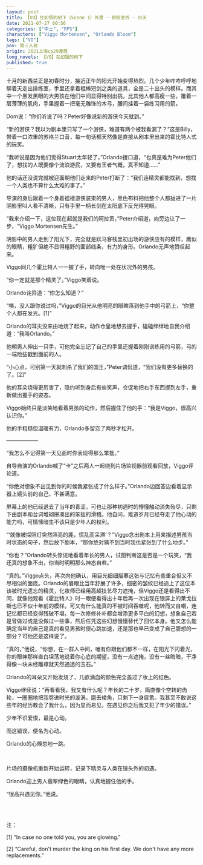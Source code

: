 ```yaml
---
layout: post
title: 【VO】在如银的树下（Scene 1）外景 — 排练室外 — 白天
date: 2021-07-27 00:56
categories: ["中土", "RPS"]
characters: ["Viggo Mortensen", "Orlando Bloom"]
tags: ["VO"]
pov: 第三人称
origin: 2021上海cp29漫展
long_novels: 【VO】在如银的树下
published: true
---
```


十月的新西兰正是初春时分，接近正午的阳光开始变得热烈。几个少年咋咋呼呼地聊着天走出排练室，手里还拿着棍棒短剑之类的道具，全是二十出头的模样。而其中一个黑发黑眼的大男孩在他们中间显得特别出挑，比其他人都高瘦一些，覆着一层薄薄的肌肉，手里握着一把毫无雕饰的木弓，腰间挂着一袋练习用的箭。

Dom说：“你们听说了吗？Peter好像说新的游侠今天就到。”

“新的游侠？我以为剧本里只写了一个游侠，难道有两个被我看漏了？”这是Billy，带着一口浓重的苏格兰口音，每一句话都天然像是直接从剧本里出来的霍比特人式的玩笑。

“我听说是因为他们觉得Stuart太年轻了，”Orlando接口道，“也真是难为Peter他们了，想找的人既要像个流浪游民，又要有王者气概，真不知道……”

他的话还没说完就被迎面朝他们走来的Peter打断了：“我们连精灵都能找到，想找一个人类也不算什么太难的事了。”

导演的身后跟着一个身着褴褛游侠装束的男人，黑色布料把他整个人都拢进了一片阴影里叫人看不清晰，只有手里一柄长剑在太阳底下反光得晃眼。

“我来介绍一下，这位现在起就是我们的阿拉贡，”Peter介绍道，向旁边让了一步，“Viggo Mortensen先生。”

阴影中的男人走到了阳光下，完全就是跃马客栈里初出场的游侠应有的模样，鹰似的眼睛，粗犷但绝不显得粗野的面部线条，有力的身形。Orlando无声地赞叹起来。

Viggo同几个霍比特人一一握了手，转向唯一处在状况外的男孩。

“你一定就是那个精灵了。”Viggo笑着说。

Orlando诧异道：“你怎么知道？”

“咦，没人跟你说过吗，”Viggo的目光从他明亮的眼眸落到他手中的弓箭上，“你整个人都在发光。[1]”

Orlando的耳尖没来由地烧了起来，动作仓皇地想去握手，磕磕绊绊地自我介绍道：“我叫Orlando。”

他朝男人伸出一只手，可他完全忘记了自己的手里还握着刚刚训练用的弓箭，弓的一端险些戳到面前的人。

“小心点，可别第一天就刺杀了我们的国王，”Peter调侃道，“我们没有更多替换的了。[2]”

他的耳朵烧得更厉害了，隐约听到身后有些笑声，仓促地把右手东西挪到左手，重新做出握手的姿态。

Viggo始终只是淡笑地看着男孩的动作，然后握住了他的手：“我是Viggo，很高兴认识你。”

他的手粗糙但温暖有力，Orlando多留恋了两秒才松开。

——————

“我怎么不记得第一天见面时你表现得那么笨拙。”

自导自演的Orlando喊了“卡”之后两人一起绕到片场监视器前观看回放，Viggo评论道。

“你绝对想象不出见到你的时候我紧张成了什么样子。”Orlando边回答边看着显示器上镜头前的自己，不甚满意。

屏幕上的他已经退去了当年的青涩，可也让那种初遇时的懵懂触动消失殆尽，只剩下由剧本和台词堆砌拼凑出的笨拙的滑稽。他自问，难道岁月已经夺走了他心动的能力吗，可情愫暗生不该只是少年人的权利。

“‘就像被探照灯突然照亮的鹿，慌乱而呆滞’？”Viggo念出剧本上用来描述男孩当时状态的句子，然后放下剧本，“那你绝对猜不到当时我也紧张到了什么地步。”

“你也？”Orlando转头惊诧地看着年长的男人，试图判断这是否是一个玩笑，“我还真的想象不出，你当时明明那么神态自若。”

“真的。”Viggo点头，再次向他确认，用目光细细描摹这张与记忆有些重合但又不尽相似的面庞。Orlando的眉眼比当年舒展了许多，细密的皱纹已经追上了这位本该被时光遗忘的精灵，化妆师已经用高超技艺尽力遮掩，但Viggo还是看得出不同，就像他观看《霍比特人》时一眼便看得出十年后再一次出现在银屏上的莱戈拉斯也已不似十年前的模样。可又有什么能真的不被时间吞噬呢，他转而又自嘲，连记忆都已经变得残破不堪，每一次修修补补都会增添更多平白的幻想，想象自己若是曾做过或是没做过一些事，然后任凭这些幻想慢慢替代了回忆本身。他又怎么能确定当年的自己是真的看见男孩时便心跳加速，还是那也早已变成了自己臆想的一部分？可他还是这样说了。

“真的，”他说，“你想，在一群人中间，唯有你跟他们都不一样，在阳光下闪着光，你的眼神那样直白坦荡地说着你心底的期望，没有一点遮掩，没有一丝晦暗，干净得像一块未经雕琢就天然通透的玉石。”

Orlando的耳朵又开始发烧了，几欲滴血的颜色完全盖过了妆上的红色。

Viggo继续说：“再看看我，我又有什么呢？年长的二十岁，简直像个空转的齿轮，一圈圈地把我卷进时光的漩涡，磨去棱角，只剩下一身疲惫。我甚至不敢说这些年的经历教会了我什么，因为显而易见，在遇见你之后我又犯了年少的错误。”

少年不识爱恨，最是心动。

而这错误，便名为心动。

Orlando的心倏忽地一跳。

<br>

片场的摄像机重新开始运转，记录下精灵与人类在镜头外的初遇。

Orlando迎上男人翡翠绿色的眼睛，认真地握住他的手。

“很高兴遇见你。”他说。

<br><br>

注：

[1] “In case no one told you, you are glowing.”

[2] “Careful, don't murder the king on his first day. We don't have any more replacements.”
